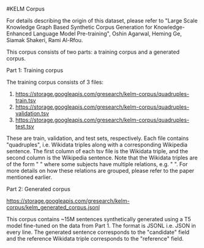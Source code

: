 #KELM Corpus

For details describing the origin of this dataset, please refer to "Large Scale Knowledge Graph Based Synthetic Corpus Generation for Knowledge-Enhanced Language Model Pre-training", Oshin Agarwal, Heming Ge, Siamak Shakeri, Rami Al-Rfou.

This corpus consists of two parts: a training corpus and a generated corpus.

Part 1: Training corpus

The training corpus consists of 3 files:
1. https://storage.googleapis.com/gresearch/kelm-corpus/quadruples-train.tsv
2. https://storage.googleapis.com/gresearch/kelm-corpus/quadruples-validation.tsv
3. https://storage.googleapis.com/gresearch/kelm-corpus/quadruples-test.tsv

These are train, validation, and test sets, respectively. Each file contains "quadruples", i.e. Wikidata triples along with a corresponding Wikipedia sentence. The first column of each tsv file is the Wikidata triple, and the second column is the Wikipedia sentence. Note that the Wikidata triples are of the form "<subject> <relation> <object>" where some subjects have multiple relations, e.g. "<subject> <relation1> <object1> <relation2> <object2> <relation3> <object3>". For more details on how these relations are grouped, please refer to the paper mentioned earlier.

Part 2: Generated corpus

https://storage.googleapis.com/gresearch/kelm-corpus/kelm_generated_corpus.jsonl

This corpus contains ~15M sentences synthetically generated using a T5 model fine-tuned on the data from Part 1. The format is JSONL i.e. JSON in every line.  The generated sentence corresponds to the "candidate" field and the reference Wikidata triple corresponds to the "reference" field.
